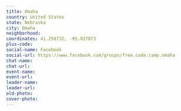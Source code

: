```yaml
---
title: Omaha
country: United States
state: Nebraska
city: Omaha
neighborhood: 
coordinates: 41.258732, -95.937873
plus-code:
social-name: Facebook
social-url: https://www.facebook.com/groups/free.code.camp.omaha
chat-name:
chat-url:
event-name:
event-url:
leader-name:
leader-url:
old-photo: 
cover-photo:
---
```

